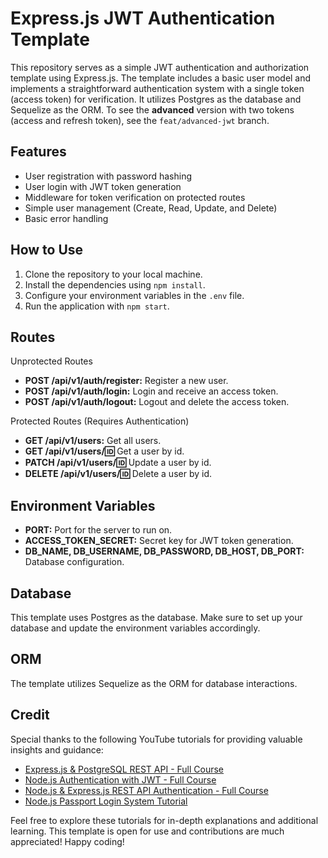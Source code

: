 # Express.js JWT Authentication Template

This repository serves as a simple JWT authentication and authorization template using Express.js. The template includes a basic user model and implements a straightforward authentication system with a single token (access token) for verification. It utilizes Postgres as the database and Sequelize as the ORM. To see the **advanced** version with two tokens (access and refresh token), see the `feat/advanced-jwt` branch.

## Features

- User registration with password hashing
- User login with JWT token generation
- Middleware for token verification on protected routes
- Simple user management (Create, Read, Update, and Delete)
- Basic error handling

## How to Use

1. Clone the repository to your local machine.
2. Install the dependencies using `npm install`.
3. Configure your environment variables in the `.env` file.
4. Run the application with `npm start`.

## Routes

Unprotected Routes

- **POST /api/v1/auth/register:** Register a new user.
- **POST /api/v1/auth/login:** Login and receive an access token.
- **POST /api/v1/auth/logout:** Logout and delete the access token.

Protected Routes (Requires Authentication)

- **GET /api/v1/users:** Get all users.
- **GET /api/v1/users/:id:** Get a user by id.
- **PATCH /api/v1/users/:id:** Update a user by id.
- **DELETE /api/v1/users/:id:** Delete a user by id.

## Environment Variables

- **PORT:** Port for the server to run on.
- **ACCESS_TOKEN_SECRET:** Secret key for JWT token generation.
- **DB_NAME, DB_USERNAME, DB_PASSWORD, DB_HOST, DB_PORT:** Database configuration.

## Database

This template uses Postgres as the database. Make sure to set up your database and update the environment variables accordingly.

## ORM

The template utilizes Sequelize as the ORM for database interactions.

## Credit

Special thanks to the following YouTube tutorials for providing valuable insights and guidance:

- [Express.js & PostgreSQL REST API - Full Course](https://www.youtube.com/watch?v=IxcKMcsBGE8&t=210s)
- [Node.js Authentication with JWT - Full Course](https://www.youtube.com/watch?v=Uv-jMWV29rU&t=384s)
- [Node.js & Express.js REST API Authentication - Full Course](https://www.youtube.com/watch?v=sDPw2Yp4JwE&t=516s)
- [Node.js Passport Login System Tutorial](https://www.youtube.com/watch?v=favjC6EKFgw&t=15s)

Feel free to explore these tutorials for in-depth explanations and additional learning. This template is open for use and contributions are much appreciated!
Happy coding!
